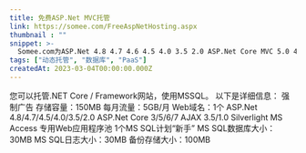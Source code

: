 ```yaml
---
title: 免费ASP.Net MVC托管
link: https://somee.com/FreeAspNetHosting.aspx
thumbnail : ""
snippet: >-
  Somee.com为ASP.Net 4.8 4.7 4.6 4.5 4.0 3.5 2.0 ASP.Net Core MVC 5.0 4.0 3.0 2.0 1.0网站和MS SQL 2012 2008 2005 2000数据库提供免费虚拟主机。
tags: ["动态托管", "数据库", "PaaS"]
createdAt: 2023-03-04T00:00:00.000Z
---
```

您可以托管.NET Core / Framework网站，使用MSSQL。
以下是详细信息：
强制广告
存储容量：150MB
每月流量：5GB/月
Web域名：1个
ASP.Net 4.8/4.7/4.5/4.0/3.5/2.0
ASP.Net Core 3/5/6/7
AJAX 3.5/1.0
Silverlight
MS Access
专用Web应用程序池
1个MS SQL计划“新手”
MS SQL数据库大小：30MB
MS SQL日志大小：30MB
备份存储大小：100MB